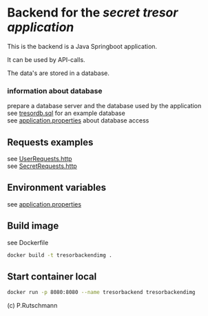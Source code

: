 # Backend for the _secret tresor application_

This is the backend is a Java Springboot application.

It can be used by API-calls.

The data's are stored in a database.

### information about database

prepare a database server and the database used by the application<br>
see [tresordb.sql](src/main/resources/tresordb.sql) for an example database<br>
see [application.properties](src/main/resources/application.properties) about database access

## Requests examples

see [UserRequests.http](httprequest/UserRequests.http)<br>
see [SecretRequests.http](httprequest/SecretRequests.http)

## Environment variables

see [application.properties](src/main/resources/application.properties)

## Build image

see Dockerfile

```Bash
docker build -t tresorbackendimg .
```



## Start container local

```Bash
docker run -p 8080:8080 --name tresorbackend tresorbackendimg
```

(c) P.Rutschmann
